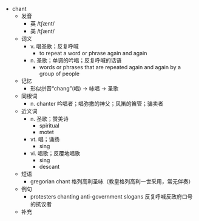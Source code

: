 - chant
  - 发音
    - 英 /tʃænt/
    - 美 /tʃænt/
  - 词义
    - v. 唱圣歌；反复呼喊
      - to repeat a word or phrase again and again
    - n. 圣歌；单调的吟唱；反复呼喊的话语
      - words or phrases that are repeated again and again by a group of people
  - 记忆
    - 形似拼音“chang”(唱) → 咏唱 → 圣歌
  - 同根词
    - n. chanter 吟唱者；唱弥撒的神父；风笛的笛管；骗卖者
  - 近义词
    - n. 圣歌；赞美诗
      - spiritual
      - motet
    - vt. 唱；诵扬
      - sing
    - vi. 唱歌；反覆地唱歌
      - sing
      - descant
  - 短语
    - gregorian chant 格列高利圣咏（教皇格列高利一世采用，常无伴奏）
  - 例句
    - protesters chanting anti-government slogans 反复呼喊反政府口号的抗议者
  - 补充